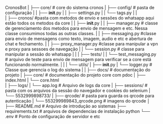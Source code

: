 CronosBot
|
├── core/    # core do sistema cronos
|   ├── config/  # pasta de configuração
|   |   ├── __init__.py 
|   |   ├── settings.py
|   |   └── tags.py
|   |   
|   ├── cronos/ #pasta com metodos de envio e sessões do whatsapp aqui estão todos os metodos da core
|   |   ├── __init__.py 
|   |   ├── manager.py          # classe de gerenciamento dos metodos para envio de mensagem e etc. Nessa classe consumimos todas as outras classes.
|   |   ├── messaging.py        #classe para envio de mensagens como texto, imagem, audio e etc e abertura de chat e fechamento.
|   |   ├── proxy_manager.py   #classe para manipular a vpn e proxy para sessoes de navegação
|   |   └── session.py         # classe para manipular a sessão do whatsapp
|   |
|   ├── tests/
|   |   └── test_messaging.py  # arquivo de teste para envio de mensagem para verificar se a core está funcionando normalmente.
|   |
|   └── utils/
|       ├── __init__.py
|       └── logger.py  # Classe que gerencia o log do sistema
|
| 
├── docs/   # documentação do projeto
|   ├── core/   # documentação do projeto core com pdoc
|   ├── index.html 
|   └── core.html   
|
├── logs/
|   └── app.log         # Arquivo de logs da core 
|
├── sessions/      # pasta com os arquivos da sessão do navegador e cookies do selenium
|   └── 5532999898733/
|
├── qrcode/                                 # pasta para guarda os qrcode para autenticação
|   └── 553299989843_qrcode.png           # imagens do qrcode
│
├── README.md                      # Arquivo de introdução ao sistemas
├── requirements.txt    # arquivos de dependencias de instalação python
└── .env               # Ponto de configuração de servidor e etc